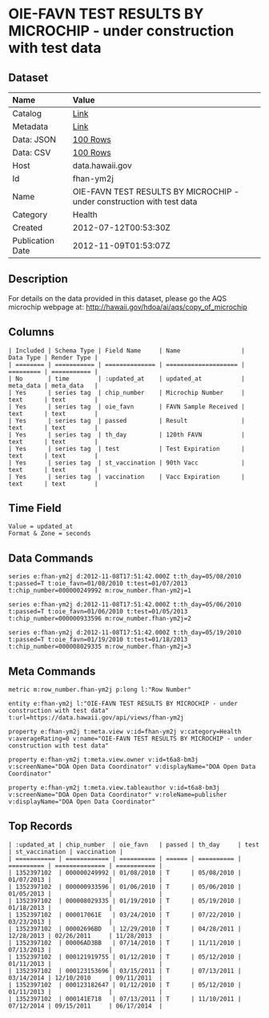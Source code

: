 # OIE-FAVN TEST RESULTS BY MICROCHIP - under construction with test data

## Dataset

| Name | Value |
| :--- | :---- |
| Catalog | [Link](https://catalog.data.gov/dataset/oie-favn-test-results-by-microchip-under-construction-with-test-data-bd37a) |
| Metadata | [Link](https://data.hawaii.gov/api/views/fhan-ym2j) |
| Data: JSON | [100 Rows](https://data.hawaii.gov/api/views/fhan-ym2j/rows.json?max_rows=100) |
| Data: CSV | [100 Rows](https://data.hawaii.gov/api/views/fhan-ym2j/rows.csv?max_rows=100) |
| Host | data.hawaii.gov |
| Id | fhan-ym2j |
| Name | OIE-FAVN TEST RESULTS BY MICROCHIP - under construction with test data |
| Category | Health |
| Created | 2012-07-12T00:53:30Z |
| Publication Date | 2012-11-09T01:53:07Z |

## Description

For details on the data provided in this dataset, please go the AQS microchip webpage at: http://hawaii.gov/hdoa/ai/aqs/copy_of_microchip

## Columns

```ls
| Included | Schema Type | Field Name     | Name                 | Data Type | Render Type |
| ======== | =========== | ============== | ==================== | ========= | =========== |
| No       | time        | :updated_at    | updated_at           | meta_data | meta_data   |
| Yes      | series tag  | chip_number    | Microchip Number     | text      | text        |
| Yes      | series tag  | oie_favn       | FAVN Sample Received | text      | text        |
| Yes      | series tag  | passed         | Result               | text      | text        |
| Yes      | series tag  | th_day         | 120th FAVN           | text      | text        |
| Yes      | series tag  | test           | Test Expiration      | text      | text        |
| Yes      | series tag  | st_vaccination | 90th Vacc            | text      | text        |
| Yes      | series tag  | vaccination    | Vacc Expiration      | text      | text        |
```

## Time Field

```ls
Value = updated_at
Format & Zone = seconds
```

## Data Commands

```ls
series e:fhan-ym2j d:2012-11-08T17:51:42.000Z t:th_day=05/08/2010 t:passed=T t:oie_favn=01/08/2010 t:test=01/07/2013 t:chip_number=000000249992 m:row_number.fhan-ym2j=1

series e:fhan-ym2j d:2012-11-08T17:51:42.000Z t:th_day=05/06/2010 t:passed=T t:oie_favn=01/06/2010 t:test=01/05/2013 t:chip_number=000000933596 m:row_number.fhan-ym2j=2

series e:fhan-ym2j d:2012-11-08T17:51:42.000Z t:th_day=05/19/2010 t:passed=T t:oie_favn=01/19/2010 t:test=01/18/2013 t:chip_number=000008029335 m:row_number.fhan-ym2j=3
```

## Meta Commands

```ls
metric m:row_number.fhan-ym2j p:long l:"Row Number"

entity e:fhan-ym2j l:"OIE-FAVN TEST RESULTS BY MICROCHIP - under construction with test data" t:url=https://data.hawaii.gov/api/views/fhan-ym2j

property e:fhan-ym2j t:meta.view v:id=fhan-ym2j v:category=Health v:averageRating=0 v:name="OIE-FAVN TEST RESULTS BY MICROCHIP - under construction with test data"

property e:fhan-ym2j t:meta.view.owner v:id=t6a8-bm3j v:screenName="DOA Open Data Coordinator" v:displayName="DOA Open Data Coordinator"

property e:fhan-ym2j t:meta.view.tableauthor v:id=t6a8-bm3j v:screenName="DOA Open Data Coordinator" v:roleName=publisher v:displayName="DOA Open Data Coordinator"
```

## Top Records

```ls
| :updated_at | chip_number  | oie_favn   | passed | th_day     | test       | st_vaccination | vaccination | 
| =========== | ============ | ========== | ====== | ========== | ========== | ============== | =========== | 
| 1352397102  | 000000249992 | 01/08/2010 | T      | 05/08/2010 | 01/07/2013 |                |             | 
| 1352397102  | 000000933596 | 01/06/2010 | T      | 05/06/2010 | 01/05/2013 |                |             | 
| 1352397102  | 000008029335 | 01/19/2010 | T      | 05/19/2010 | 01/18/2013 |                |             | 
| 1352397102  | 000017061E   | 03/24/2010 | T      | 07/22/2010 | 03/23/2013 |                |             | 
| 1352397102  | 00002696BD   | 12/29/2010 | T      | 04/28/2011 | 12/28/2013 | 02/26/2011     | 11/28/2013  | 
| 1352397102  | 00006AD3BB   | 07/14/2010 | T      | 11/11/2010 | 07/13/2013 |                |             | 
| 1352397102  | 000121919755 | 01/12/2010 | T      | 05/12/2010 | 01/11/2013 |                |             | 
| 1352397102  | 000123153696 | 03/15/2011 | T      | 07/13/2011 | 03/14/2014 | 12/10/2010     | 09/11/2011  | 
| 1352397102  | 000123182647 | 01/12/2010 | T      | 05/12/2010 | 01/11/2013 |                |             | 
| 1352397102  | 000141E718   | 07/13/2011 | T      | 11/10/2011 | 07/12/2014 | 09/15/2011     | 06/17/2014  | 
```